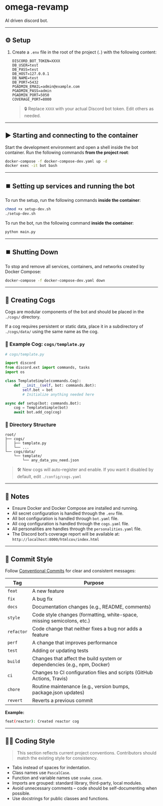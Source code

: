 # omega-revamp

AI driven discord bot.

---

## ⚙️ Setup

1. Create a `.env` file in the root of the project (`.`) with the following content:

    ```env
    DISCORD_BOT_TOKEN=XXXX
    DB_USER=test
    DB_PASS=test
    DB_HOST=127.0.0.1
    DB_NAME=test
    DB_PORT=5432
    PGADMIN_EMAIL=admin@example.com
    PGADMIN_PASS=admin
    PGADMIN_PORT=5050
    COVERAGE_PORT=8000
    ```

    > 🔒 Replace `XXXX` with your actual Discord bot token.  Edit others as needed.

---

## ▶️ Starting and connecting to the container

Start the development environment and open a shell inside the bot container. Run the following commands **from the project root**:

```bash
docker-compose -f docker-compose-dev.yaml up -d
docker exec -it bot bash
```

---

## ⏹️ Setting up services and running the bot

To run the setup, run the following commands **inside the container**:

```bash
chmod +x setup-dev.sh
./setup-dev.sh
```

To run the bot, run the following command **inside the container**:

```bash
python main.py
```

---

## ⏹️ Shutting Down

To stop and remove all services, containers, and networks created by Docker Compose:

```bash
docker-compose -f docker-compose-dev.yaml down
```

---


## 🧩 Creating Cogs

Cogs are modular components of the bot and should be placed in the `./cogs/` directory.

If a cog requires persistent or static data, place it in a subdirectory of `./cogs/data/` using the same name as the cog.

### 📄 Example Cog: `cogs/template.py`

```python
# cogs/template.py

import discord
from discord.ext import commands, tasks
import os

class TemplateSimple(commands.Cog):
    def __init__(self, bot: commands.Bot):
        self.bot = bot
        # Initialize anything needed here

async def setup(bot: commands.Bot):
    cog = TemplateSimple(bot)
    await bot.add_cog(cog)
```

### 📁 Directory Structure

```
root/
├── cogs/
│   ├── template.py
│   └── ...
└── cogs/data/
    └── template/
        └── any_data_you_need.json
```

> 🛠️ New cogs will auto-register and enable.  If you want it disabled by default, edit `./config/cogs.yaml`

---

## 📝 Notes

- Ensure Docker and Docker Compose are installed and running.
- All secret configuration is handled through the `.env` file.
- All bot configuration is handled through `bot.yaml` file.
- All cog configuration is handled through the `cogs.yaml` file.
- All personalities are handles through the `personalities.yaml` file.
- The Discord bot’s coverage report will be available at:  
  `http://localhost:8000/htmlcov/index.html`  

---

## 💬 Commit Style

Follow [Conventional Commits](https://www.conventionalcommits.org/) for clear and consistent messages:

| Tag        | Purpose                                                                  |
| ---------- | ------------------------------------------------------------------------ |
| `feat`     | A new feature                                                            |
| `fix`      | A bug fix                                                                |
| `docs`     | Documentation changes (e.g., README, comments)                           |
| `style`    | Code style changes (formatting, white-space, missing semicolons, etc.)   |
| `refactor` | Code change that neither fixes a bug nor adds a feature                  |
| `perf`     | A change that improves performance                                       |
| `test`     | Adding or updating tests                                                 |
| `build`    | Changes that affect the build system or dependencies (e.g., npm, Docker) |
| `ci`       | Changes to CI configuration files and scripts (GitHub Actions, Travis)   |
| `chore`    | Routine maintenance (e.g., version bumps, package.json updates)          |
| `revert`   | Reverts a previous commit                                                |

**Example:**

```bash
feat(reactor): Created reactor cog
```

---

## 🧑‍💻 Coding Style

> This section reflects current project conventions. Contributors should match the existing style for consistency.

- Tabs instead of spaces for indentation.
- Class names use `PascalCase`.
- Function and variable names use `snake_case`.
- Imports are grouped: standard library, third-party, local modules.
- Avoid unnecessary comments – code should be self-documenting when possible.
- Use docstrings for public classes and functions.
